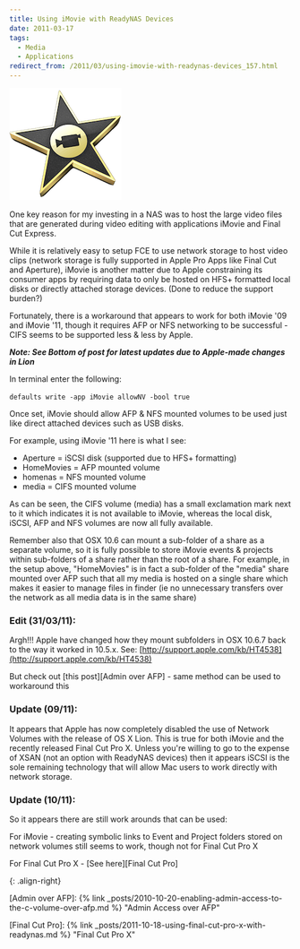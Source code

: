 ```yaml
---
title: Using iMovie with ReadyNAS Devices
date: 2011-03-17
tags:
  - Media
  - Applications
redirect_from: /2011/03/using-imovie-with-readynas-devices_157.html
---
```


![iMovie][]

One key reason for my investing in a NAS was to host the large video files that are generated during video editing with applications iMovie and Final Cut Express.

While it is relatively easy to setup FCE to use network storage to host video clips (network storage is fully supported in Apple Pro Apps like Final Cut and Aperture), iMovie is another matter due to Apple constraining its consumer apps by requiring data to only be hosted on HFS+ formatted local disks or directly attached storage devices. (Done to reduce the support burden?)

Fortunately, there is a workaround that appears to work for both iMovie '09 and iMovie '11, though it requires AFP or NFS networking to be successful - CIFS seems to be supported less & less by Apple.

**_Note: See Bottom of post for latest updates due to Apple-made changes in Lion_**

In terminal enter the following:

`defaults write -app iMovie allowNV -bool true`

Once set, iMovie should allow AFP & NFS mounted volumes to be used just like direct attached devices such as USB disks.

For example, using iMovie '11 here is what I see:

* Aperture = iSCSI disk (supported due to HFS+ formatting)
* HomeMovies = AFP mounted volume
* homenas = NFS mounted volume
* media = CIFS mounted volume

As can be seen, the CIFS volume (media) has a small exclamation mark next to it which indicates it is not available to iMovie, whereas the local disk, iSCSI, AFP and NFS volumes are now all fully available.

Remember also that OSX 10.6 can mount a sub-folder of a share as a separate volume, so it is fully possible to store iMovie events & projects within sub-folders of a share rather than the root of a share. For example, in the setup above, "HomeMovies" is in fact a sub-folder of the "media" share mounted over AFP such that all my media is hosted on a single share which makes it easier to manage files in finder (ie no unnecessary transfers over the network as all media data is in the same share)

### Edit (31/03/11):

Argh!!! Apple have changed how they mount subfolders in OSX 10.6.7 back to the way it worked in 10.5.x. See: [http://support.apple.com/kb/HT4538](http://support.apple.com/kb/HT4538)

But check out [this post][Admin over AFP] - same method can be used to workaround this

### Update (09/11):

It appears that Apple has now completely disabled the use of Network Volumes with the release of OS X Lion. This is true for both iMovie and the recently released Final Cut Pro X. Unless you're willing to go to the expense of XSAN (not an option with ReadyNAS devices) then it appears iSCSI is the sole remaining technology that will allow Mac users to work directly with network storage.

### Update (10/11):

So it appears there are still work arounds that can be used:

For iMovie - creating symbolic links to Event and Project folders stored on network volumes still seems to work, though not for Final Cut Pro X

For Final Cut Pro X - [See here][Final Cut Pro]

[iMovie]: /assets/images/readynas/imovie.png
{: .align-right}

[Admin over AFP]: {% link _posts/2010-10-20-enabling-admin-access-to-the-c-volume-over-afp.md %} "Admin Access over AFP"

[Final Cut Pro]: {% link _posts/2011-10-18-using-final-cut-pro-x-with-readynas.md %} "Final Cut Pro X"
